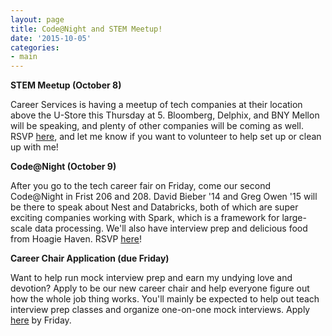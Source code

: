 ```yaml
---
layout: page
title: Code@Night and STEM Meetup!
date: '2015-10-05'
categories:
- main
---
```

**STEM Meetup (October 8)**

Career Services is having a meetup of tech companies at their location above the U-Store this Thursday at 5. Bloomberg, Delphix, and BNY Mellon will be speaking, and plenty of other companies will be coming as well. RSVP [here](https://www.facebook.com/events/1633872633569196/), and let me know if you want to volunteer to help set up or clean up with me! 

**Code@Night (October 9)**

After you go to the tech career fair on Friday, come our second Code@Night in Frist 206 and 208. David Bieber '14 and Greg Owen '15 will be there to speak about Nest and Databricks, both of which are super exciting companies working with Spark, which is a framework for large-scale data processing. We'll also have interview prep and delicious food from Hoagie Haven. RSVP [here](https://www.facebook.com/events/435422446642616/)!

**Career Chair Application (due Friday)**

Want to help run mock interview prep and earn my undying love and devotion? Apply to be our new career chair and help everyone figure out how the whole job thing works. You'll mainly be expected to help out teach interview prep classes and organize one-on-one mock interviews. Apply [here](https://docs.google.com/a/princeton.edu/forms/d/1jPcLJ9eHaDvdOZdff_mlel3SWAxWytWS3ornv5gSyY8/viewform) by Friday.